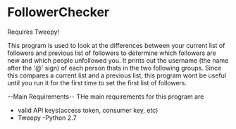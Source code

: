 # FollowerChecker

Requires Tweepy!

This program is used to look at the differences between your current list of followers and previous list of followers 
to determine which followers are new and which people unfollowed you. It prints out the username (the name after the '@' sign)
of each person thats in the two following groups. Since this compares a current list and a previous list, this program wont
be useful until you run it for the first time to set the first list of followers. 

--Main Requirements--
THe main requirements for this program are
- valid API keys(access token, consumer key, etc)
- Tweepy 
-Python 2.7
